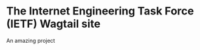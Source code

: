 The Internet Engineering Task Force (IETF) Wagtail site
===================================================
An amazing project
